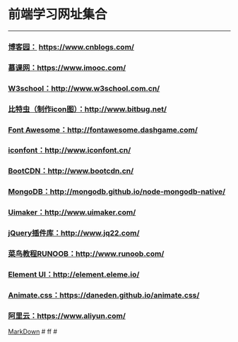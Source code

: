 # 前端学习网址集合

---

### [博客园：](https://www.cnblogs.com/) https://www.cnblogs.com/

### [慕课网：](https://www.imooc.com/)https://www.imooc.com/

### [W3school：](http://www.w3school.com.cn/)http://www.w3school.com.cn/

### [比特虫（制作icon图）：](http://www.bitbug.net/)http://www.bitbug.net/

### [Font Awesome：](http://fontawesome.dashgame.com/)http://fontawesome.dashgame.com/

### [iconfont：](http://www.iconfont.cn/)http://www.iconfont.cn/

### [BootCDN：](http://www.bootcdn.cn/)http://www.bootcdn.cn/

### [MongoDB：](http://mongodb.github.io/node-mongodb-native/)http://mongodb.github.io/node-mongodb-native/

### [Uimaker：](http://www.uimaker.com/)http://www.uimaker.com/

### [jQuery插件库：](http://www.jq22.com/)http://www.jq22.com/

### [菜鸟教程RUNOOB：](http://www.runoob.com/)http://www.runoob.com/

### [Element UI：](http://element.eleme.io/#/zh-CN)http://element.eleme.io/

### [Animate.css：](https://daneden.github.io/animate.css/)https://daneden.github.io/animate.css/

### [阿里云：](https://www.aliyun.com/)https://www.aliyun.com/

[MarkDown](https://www.appinn.com/markdown/) # ff #
